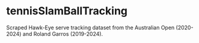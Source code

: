 # tennisSlamBallTracking


Scraped Hawk-Eye serve tracking dataset from the Australian Open (2020-2024) and Roland Garros (2019-2024).
